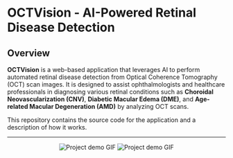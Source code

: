 # OCTVision - AI-Powered Retinal Disease Detection

## Overview

**OCTVision** is a web-based application that leverages AI to perform automated retinal disease detection from Optical Coherence Tomography (OCT) scan images. It is designed to assist ophthalmologists and healthcare professionals in diagnosing various retinal conditions such as **Choroidal Neovascularization (CNV)**, **Diabetic Macular Edema (DME)**, and **Age-related Macular Degeneration (AMD)** by analyzing OCT scans.

This repository contains the source code for the application and a description of how it works.

---
<div align="center">
  
  <img src="https://raw.githubusercontent.com/aditya-raaj/OCTVision/main/archive/home.gif" alt="Project demo GIF" />


  
  <img src="https://raw.githubusercontent.com/aditya-raaj/OCTVision/main/archive/diagnose.gif" alt="Project demo GIF" />

</div>
